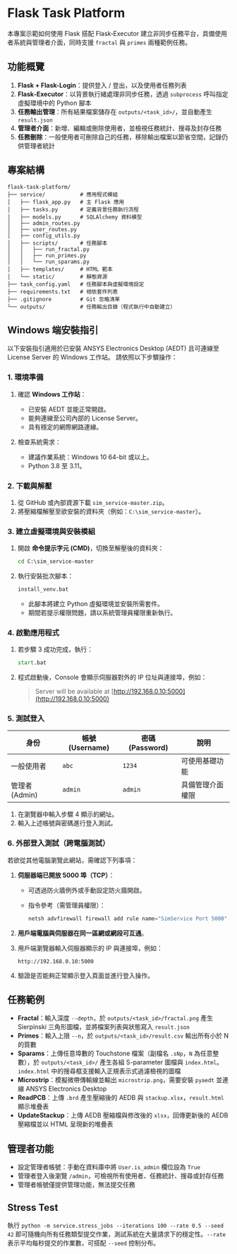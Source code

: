 # Flask Task Platform

本專案示範如何使用 Flask 搭配 Flask‑Executor 建立非同步任務平台，具備使用者系統與管理者介面，同時支援 `fractal` 與 `primes` 兩種範例任務。

## 功能概覽
1. **Flask + Flask-Login**：提供登入 / 登出，以及使用者任務列表
2. **Flask‑Executor**：以背景執行緒處理非同步任務，透過 `subprocess` 呼叫指定虛擬環境中的 Python 腳本
3. **任務輸出管理**：所有結果檔案儲存在 `outputs/<task_id>/`，並自動產生 `result.json`
4. **管理者介面**：新增、編輯或刪除使用者，並檢視任務統計、搜尋及封存任務
5. **任務刪除**：一般使用者可刪除自己的任務，移除輸出檔案以節省空間，記錄仍供管理者統計

## 專案結構
```
flask-task-platform/
├── service/           # 應用程式模組
│   ├── flask_app.py   # 主 Flask 應用
│   ├── tasks.py       # 定義背景任務執行流程
│   ├── models.py      # SQLAlchemy 資料模型
│   ├── admin_routes.py
│   ├── user_routes.py
│   ├── config_utils.py
│   ├── scripts/       # 任務腳本
│   │   ├── run_fractal.py
│   │   ├── run_primes.py
│   │   └── run_sparams.py
│   ├── templates/     # HTML 範本
│   └── static/        # 靜態資源
├── task_config.yaml   # 任務腳本與虛擬環境設定
├── requirements.txt   # 相依套件列表
├── .gitignore         # Git 忽略清單
└── outputs/           # 任務輸出目錄（程式執行中自動建立）
```

## Windows 端安裝指引

以下安裝指引適用於已安裝 ANSYS Electronics Desktop (AEDT) 且可連線至 License Server 的 Windows 工作站。
請依照以下步驟操作：

### 1. 環境準備

1. 確認 **Windows 工作站**：

   * 已安裝 AEDT 並能正常開啟。
   * 能夠連線至公司內部的 License Server。
   * 具有穩定的網際網路連線。

2. 檢查系統需求：

   * 建議作業系統：Windows 10 64-bit 或以上。
   * Python 3.8 至 3.11。

### 2. 下載與解壓

1. 從 GitHub 或內部資源下載 `sim_service-master.zip`。
2. 將壓縮檔解壓至欲安裝的資料夾（例如：`C:\sim_service-master`）。


### 3. 建立虛擬環境與安裝模組

1. 開啟 **命令提示字元 (CMD)**，切換至解壓後的資料夾：

   ```bat
   cd C:\sim_service-master
   ```

2. 執行安裝批次腳本：

   ```bat
   install_venv.bat
   ```

   * 此腳本將建立 Python 虛擬環境並安裝所需套件。
   * 期間若提示權限問題，請以系統管理員權限重新執行。


### 4. 啟動應用程式

1. 若步驟 3 成功完成，執行：

   ```bat
   start.bat
   ```

2. 程式啟動後，Console 會顯示伺服器對外的 IP 位址與連接埠，例如：

   > Server will be available at [http://192.168.0.10:5000](http://192.168.0.10:5000)

### 5. 測試登入

| 身份          | 帳號 (Username) | 密碼 (Password) | 說明       |
| ----------- | ------------- | ------------- | -------- |
| 一般使用者       | `abc`         | `1234`        | 可使用基礎功能  |
| 管理者 (Admin) | `admin`       | `admin`       | 具備管理介面權限 |

1. 在瀏覽器中輸入步驟 4 顯示的網址。
2. 輸入上述帳號與密碼進行登入測試。

### 6. 外部登入測試（跨電腦測試）

若欲從其他電腦瀏覽此網站，需確認下列事項：

1. **伺服器端已開放 5000 埠（TCP）**：

   * 可透過防火牆例外或手動設定防火牆開啟。
   * 指令參考（需管理員權限）：

     ```powershell
     netsh advfirewall firewall add rule name="SimService Port 5000" dir=in action=allow protocol=TCP localport=5000
     ```

2. **用戶端電腦與伺服器在同一區網或網段可互通**。

3. 用戶端瀏覽器輸入伺服器顯示的 IP 與連接埠，例如：

   ```
   http://192.168.0.10:5000
   ```

4. 驗證是否能夠正常顯示登入頁面並進行登入操作。

## 任務範例
- **Fractal**：輸入深度 `--depth`，於 `outputs/<task_id>/fractal.png` 產生 Sierpinski 三角形圖檔，並將檔案列表與狀態寫入 `result.json`
- **Primes**：輸入上限 `--n`，於 `outputs/<task_id>/result.csv` 輸出所有小於 N 的質數
- **Sparams**：上傳任意埠數的 Touchstone 檔案（副檔名 `.sNp`，`N` 為任意整數），於 `outputs/<task_id>/` 產生各組 S-parameter 圖檔與 `index.html`。`index.html` 中的搜尋框支援輸入正規表示式過濾檢視的圖檔
- **Microstrip**：模擬微帶傳輸線並輸出 `microstrip.png`，需要安裝 `pyaedt` 並連線 ANSYS Electronics Desktop
- **ReadPCB**：上傳 `.brd` 產生壓縮後的 AEDB 與 `stackup.xlsx`，`result.html` 顯示堆疊表
- **UpdateStackup**：上傳 AEDB 壓縮檔與修改後的 `xlsx`，回傳更新後的 AEDB 壓縮檔並以 HTML 呈現新的堆疊表

## 管理者功能
- 設定管理者帳號：手動在資料庫中將 `User.is_admin` 欄位設為 `True`
- 管理者登入後瀏覽 `/admin`，可檢視所有使用者、任務統計、搜尋或封存任務
- 管理者帳號僅提供管理功能，無法提交任務

## Stress Test
執行 `python -m service.stress_jobs --iterations 100 --rate 0.5 --seed 42` 即可隨機向所有任務類型提交作業，測試系統在大量請求下的穩定性。`--rate` 表示平均每秒提交的作業數，可搭配 `--seed` 控制分布。
